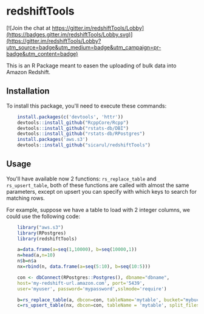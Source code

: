 <!-- README.md is generated from README.Rmd. Please edit that file -->
redshiftTools
=============

[![Join the chat at https://gitter.im/redshiftTools/Lobby](https://badges.gitter.im/redshiftTools/Lobby.svg)](https://gitter.im/redshiftTools/Lobby?utm_source=badge&utm_medium=badge&utm_campaign=pr-badge&utm_content=badge)

This is an R Package meant to easen the uploading of bulk data into Amazon Redshift.

Installation
------------

To install this package, you'll need to execute these commands:

``` r
    install.packages(c('devtools', 'httr'))
    devtools::install_github("RcppCore/Rcpp")
    devtools::install_github("rstats-db/DBI")
    devtools::install_github("rstats-db/RPostgres")
    install.packages('aws.s3')
    devtools::install_github("sicarul/redshiftTools")
```

Usage
-----

You'll have available now 2 functions: `rs_replace_table` and `rs_upsert_table`, both of these functions are called with almost the same parameters, except on upsert you can specify with which keys to search for matching rows.

For example, suppose we have a table to load with 2 integer columns, we could use the following code:

``` r
    library("aws.s3")
    library(RPostgres)
    library(redshiftTools)

    a=data.frame(a=seq(1,10000), b=seq(10000,1))
    n=head(a,n=10)
    n$b=n$a
    nx=rbind(n, data.frame(a=seq(5:10), b=seq(10:5)))

    con <- dbConnect(RPostgres::Postgres(), dbname="dbname",
    host='my-redshift-url.amazon.com', port='5439',
    user='myuser', password='mypassword',sslmode='require')

    b=rs_replace_table(a, dbcon=con, tableName='mytable', bucket="mybucket", split_files=4)
    c=rs_upsert_table(nx, dbcon=con, tableName = 'mytable', split_files=4, bucket="mybucket", keys=c('a'))
```
